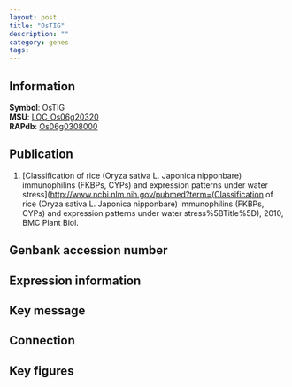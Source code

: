 ```yaml
---
layout: post
title: "OsTIG"
description: ""
category: genes
tags: 
---
```


## Information
__Symbol__: OsTIG  
__MSU__: [LOC_Os06g20320](http://rice.plantbiology.msu.edu/cgi-bin/ORF_infopage.cgi?orf=LOC_Os06g20320)  
__RAPdb__: [Os06g0308000](http://rapdb.dna.affrc.go.jp/viewer/gbrowse_details/irgsp1?name=Os06g0308000)  

## Publication
1. [Classification of rice (Oryza sativa L. Japonica nipponbare) immunophilins (FKBPs, CYPs) and expression patterns under water stress](http://www.ncbi.nlm.nih.gov/pubmed?term=(Classification of rice (Oryza sativa L. Japonica nipponbare) immunophilins (FKBPs, CYPs) and expression patterns under water stress%5BTitle%5D), 2010, BMC Plant Biol.

## Genbank accession number

## Expression information

## Key message

## Connection

## Key figures


